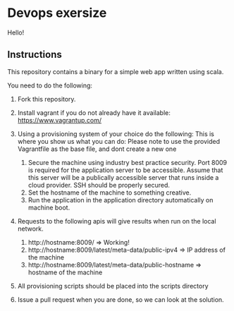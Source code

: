# Devops exersize

Hello!

## Instructions

This repository contains a binary for a simple web app written using scala.

You need to do the following:

1. Fork this repository. 

2. Install vagrant if you do not already have it available: https://www.vagrantup.com/

3. Using a provisioning system of your choice do the following: This
is where you show us what you can do: Please note to use the provided
Vagrantfile as the base file, and dont create a new one

    1. Secure the machine using industry best practice security. Port 8009
    is required for the application server to be accessible. Assume
    that this server will be a publically accessible server that runs
    inside a cloud provider. SSH should be properly secured.
    2. Set the hostname of the machine to something creative. 
    3. Run the application in the application directory automatically
       on machine boot. 

4. Requests to the following apis will give results when run on the
local network.
    1. http://hostname:8009/ => Working!
    2. http://hostname:8009/latest/meta-data/public-ipv4 => IP address of
    the machine
    3. http://hostname:8009/latest/meta-data/public-hostname => hostname of
    the machine 


5. All provisioning scripts should be placed into the scripts
   directory

6. Issue a pull request when you are done, so we can look at the solution.
